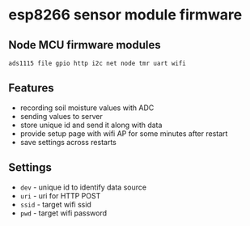 # esp8266 sensor module firmware

## Node MCU firmware modules

`ads1115 file gpio http i2c net node tmr uart wifi`

## Features
+ recording soil moisture values with ADC
+ sending values to server
+ store unique id and send it along with data
+ provide setup page with wifi AP for some minutes after restart
+ save settings across restarts

## Settings
+ `dev` - unique id to identify data source
+ `uri` - uri for HTTP POST
+ `ssid` - target wifi ssid
+ `pwd` - target wifi password
